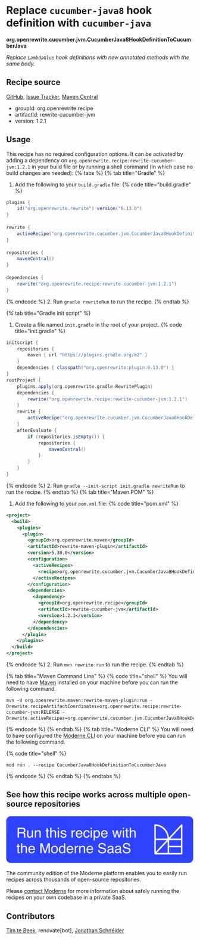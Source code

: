 # Replace `cucumber-java8` hook definition with `cucumber-java`

**org.openrewrite.cucumber.jvm.CucumberJava8HookDefinitionToCucumberJava**

_Replace `LambdaGlue` hook definitions with new annotated methods with the same body._

## Recipe source

[GitHub](https://github.com/openrewrite/rewrite-cucumber-jvm/blob/main/src/main/java/org/openrewrite/cucumber/jvm/CucumberJava8HookDefinitionToCucumberJava.java), [Issue Tracker](https://github.com/openrewrite/rewrite-cucumber-jvm/issues), [Maven Central](https://central.sonatype.com/artifact/org.openrewrite.recipe/rewrite-cucumber-jvm/1.2.1/jar)

* groupId: org.openrewrite.recipe
* artifactId: rewrite-cucumber-jvm
* version: 1.2.1


## Usage

This recipe has no required configuration options. It can be activated by adding a dependency on `org.openrewrite.recipe:rewrite-cucumber-jvm:1.2.1` in your build file or by running a shell command (in which case no build changes are needed): 
{% tabs %}
{% tab title="Gradle" %}
1. Add the following to your `build.gradle` file:
{% code title="build.gradle" %}
```groovy
plugins {
    id("org.openrewrite.rewrite") version("6.13.0")
}

rewrite {
    activeRecipe("org.openrewrite.cucumber.jvm.CucumberJava8HookDefinitionToCucumberJava")
}

repositories {
    mavenCentral()
}

dependencies {
    rewrite("org.openrewrite.recipe:rewrite-cucumber-jvm:1.2.1")
}
```
{% endcode %}
2. Run `gradle rewriteRun` to run the recipe.
{% endtab %}

{% tab title="Gradle init script" %}
1. Create a file named `init.gradle` in the root of your project.
{% code title="init.gradle" %}
```groovy
initscript {
    repositories {
        maven { url "https://plugins.gradle.org/m2" }
    }
    dependencies { classpath("org.openrewrite:plugin:6.13.0") }
}
rootProject {
    plugins.apply(org.openrewrite.gradle.RewritePlugin)
    dependencies {
        rewrite("org.openrewrite.recipe:rewrite-cucumber-jvm:1.2.1")
    }
    rewrite {
        activeRecipe("org.openrewrite.cucumber.jvm.CucumberJava8HookDefinitionToCucumberJava")
    }
    afterEvaluate {
        if (repositories.isEmpty()) {
            repositories {
                mavenCentral()
            }
        }
    }
}
```
{% endcode %}
2. Run `gradle --init-script init.gradle rewriteRun` to run the recipe.
{% endtab %}
{% tab title="Maven POM" %}
1. Add the following to your `pom.xml` file:
{% code title="pom.xml" %}
```xml
<project>
  <build>
    <plugins>
      <plugin>
        <groupId>org.openrewrite.maven</groupId>
        <artifactId>rewrite-maven-plugin</artifactId>
        <version>5.30.0</version>
        <configuration>
          <activeRecipes>
            <recipe>org.openrewrite.cucumber.jvm.CucumberJava8HookDefinitionToCucumberJava</recipe>
          </activeRecipes>
        </configuration>
        <dependencies>
          <dependency>
            <groupId>org.openrewrite.recipe</groupId>
            <artifactId>rewrite-cucumber-jvm</artifactId>
            <version>1.2.1</version>
          </dependency>
        </dependencies>
      </plugin>
    </plugins>
  </build>
</project>
```
{% endcode %}
2. Run `mvn rewrite:run` to run the recipe.
{% endtab %}

{% tab title="Maven Command Line" %}
{% code title="shell" %}
You will need to have [Maven](https://maven.apache.org/download.cgi) installed on your machine before you can run the following command.

```shell
mvn -U org.openrewrite.maven:rewrite-maven-plugin:run -Drewrite.recipeArtifactCoordinates=org.openrewrite.recipe:rewrite-cucumber-jvm:RELEASE -Drewrite.activeRecipes=org.openrewrite.cucumber.jvm.CucumberJava8HookDefinitionToCucumberJava
```
{% endcode %}
{% endtab %}
{% tab title="Moderne CLI" %}
You will need to have configured the [Moderne CLI](https://docs.moderne.io/moderne-cli/cli-intro) on your machine before you can run the following command.

{% code title="shell" %}
```shell
mod run . --recipe CucumberJava8HookDefinitionToCucumberJava
```
{% endcode %}
{% endtab %}
{% endtabs %}

## See how this recipe works across multiple open-source repositories

[![Moderne Link Image](/.gitbook/assets/ModerneRecipeButton.png)](https://app.moderne.io/recipes/org.openrewrite.cucumber.jvm.CucumberJava8HookDefinitionToCucumberJava)

The community edition of the Moderne platform enables you to easily run recipes across thousands of open-source repositories.

Please [contact Moderne](https://moderne.io/product) for more information about safely running the recipes on your own codebase in a private SaaS.

## Contributors
[Tim te Beek](mailto:tim@moderne.io), renovate[bot], [Jonathan Schnéider](mailto:jkschneider@gmail.com)
